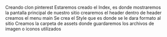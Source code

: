 Creando clon pinterest
Estaremos creado el Index, es donde mostraremos la pantalla principal de nuestro sitio
    crearemos el header
        dentro de header creamos el menu 
    main
Se crea el Style que es donde se le dara formato al sitio
Creamos la carpeta de assets donde guardaremos los archivos de imagen o iconos utilizados
